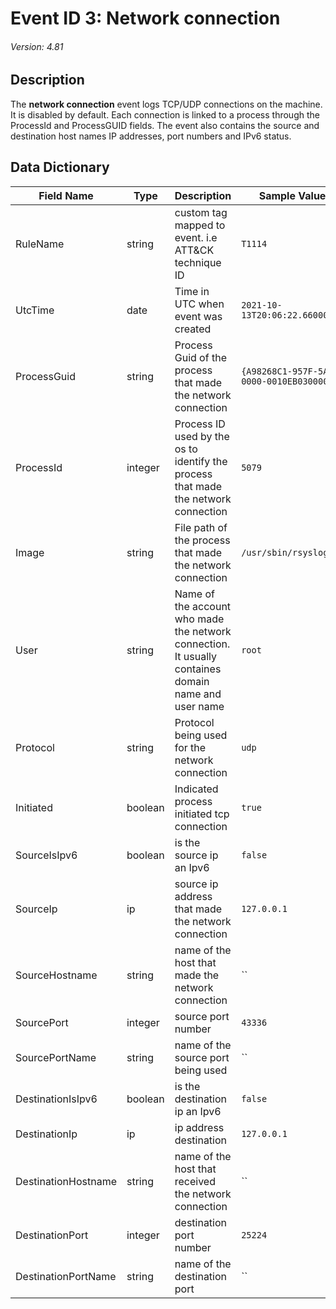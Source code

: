# Event ID 3: Network connection
###### Version: 4.81

## Description
The **network connection** event logs TCP/UDP connections on the machine. It is disabled by default. Each connection is linked to a process through the ProcessId and ProcessGUID fields. The event also contains the source and destination host names IP addresses, port numbers and IPv6 status.

## Data Dictionary
|Field Name|Type|Description|Sample Value|
|---|---|---|---|
|RuleName|string|custom tag mapped to event. i.e ATT&CK technique ID|`T1114`|
|UtcTime|date|Time in UTC when event was created|`2021-10-13T20:06:22.6600000Z`|
|ProcessGuid|string|Process Guid of the process that made the network connection|`{A98268C1-957F-5ACD-0000-0010EB030000}`|
|ProcessId|integer|Process ID used by the os to identify the process that made the network connection|`5079`|
|Image|string|File path of the process that made the network connection|`/usr/sbin/rsyslogd`|
|User|string|Name of the account who made the network connection. It usually containes domain name and user name|`root`|
|Protocol|string|Protocol being used for the network connection|`udp`|
|Initiated|boolean|Indicated process initiated tcp connection|`true`|
|SourceIsIpv6|boolean|is the source ip an Ipv6|`false`|
|SourceIp|ip|source ip address that made the network connection|`127.0.0.1`|
|SourceHostname|string|name of the host that made the network connection|``|
|SourcePort|integer|source port number|`43336`|
|SourcePortName|string|name of the source port being used|``|
|DestinationIsIpv6|boolean|is the destination ip an Ipv6|`false`|
|DestinationIp|ip|ip address destination|`127.0.0.1`|
|DestinationHostname|string|name of the host that received the network connection|``|
|DestinationPort|integer|destination port number|`25224`|
|DestinationPortName|string|name of the destination port|``|
